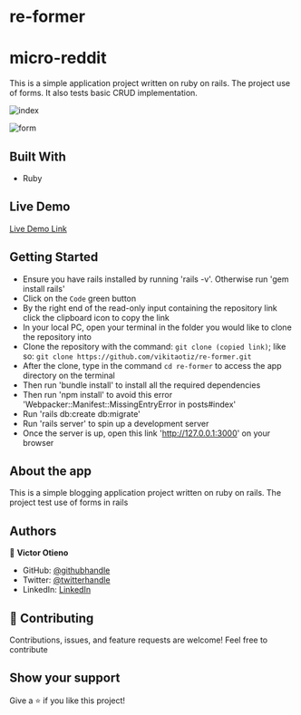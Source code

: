 # re-former

# micro-reddit

This is a simple application project written on ruby on rails. The project use of forms. It also tests basic CRUD implementation.

![index](https://user-images.githubusercontent.com/42869046/121699605-c3ff4d00-cad7-11eb-9d09-1dad867fb2e5.JPG)

![form](https://user-images.githubusercontent.com/42869046/121699638-c9f52e00-cad7-11eb-8776-6508caeedaf0.JPG)


## Built With

- Ruby

## Live Demo

[Live Demo Link](https://vikita-reddit.herokuapp.com/)

## Getting Started

- Ensure you have rails installed by running 'rails -v'. Otherwise run 'gem install rails'
- Click on the `Code` green button
- By the right end of the read-only input containing the repository link click the clipboard icon to copy the link
- In your local PC, open your terminal in the folder you would like to clone the repository into
- Clone the repository with the command: `git clone (copied link)`; like so: `git clone https://github.com/vikitaotiz/re-former.git`
- After the clone, type in the command `cd re-former` to access the app directory on the terminal
- Then run 'bundle install' to install all the required dependencies
- Then run 'npm install' to avoid this error 'Webpacker::Manifest::MissingEntryError in posts#index'
- Run 'rails db:create db:migrate'
- Run 'rails server' to spin up a development server
- Once the server is up, open this link 'http://127.0.0.1:3000' on your browser

## About the app

This is a simple blogging application project written on ruby on rails. The project test use of forms in rails

## Authors

:bust_in_silhouette: **Victor Otieno**

- GitHub: [@githubhandle](https://github.com/vikitaotiz)
- Twitter: [@twitterhandle](https://twitter.com/victoro29641869)
- LinkedIn: [LinkedIn](https://www.linkedin.com/in/victor-otieno-22ba7773/)

## :handshake: Contributing

Contributions, issues, and feature requests are welcome!
Feel free to contribute

## Show your support

Give a ⭐️ if you like this project!
